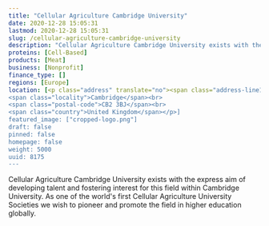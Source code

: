 ```yaml
---
title: "Cellular Agriculture Cambridge University"
date: 2020-12-28 15:05:31
lastmod: 2020-12-28 15:05:31
slug: /cellular-agriculture-cambridge-university
description: "Cellular Agriculture Cambridge University exists with the express aim of developing talent and fostering interest for this field within Cambridge University. As one of the world's first Cellular Agriculture University Societies we wish to pioneer and promote the field in higher education globally."
proteins: [Cell-Based]
products: [Meat]
business: [Nonprofit]
finance_type: []
regions: [Europe]
location: [<p class="address" translate="no"><span class="address-line1">Saint Andrew's Street</span><br>
<span class="locality">Cambridge</span><br>
<span class="postal-code">CB2 3BJ</span><br>
<span class="country">United Kingdom</span></p>]
featured_image: ["cropped-logo.png"]
draft: false
pinned: false
homepage: false
weight: 5000
uuid: 8175
---
```

<p>Cellular Agriculture Cambridge University exists with the express aim of developing talent and fostering interest for this field within Cambridge University. As one of the world's first Cellular Agriculture University Societies we wish to pioneer and promote the field in higher education globally.</p>
